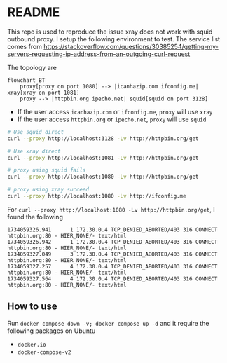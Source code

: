 # README

This repo is used to reproduce the issue xray does not work with squid outbound proxy. I setup the following environment to test. The service list comes from <https://stackoverflow.com/questions/30385254/getting-my-servers-requesting-ip-address-from-an-outgoing-curl-request>

The topology are

```mermaid
flowchart BT
    proxy[proxy on port 1080] --> |icanhazip.com ifconfig.me| xray[xray on port 1081]
    proxy --> |httpbin.org ipecho.net| squid[squid on port 3128]
```

- If the user access `icanhazip.com` or `ifconfig.me`, `proxy` will use `xray`
- If the user access `httpbin.org` or `ipecho.net`, `proxy` will use `squid`

```sh
# Use squid direct
curl --proxy http://localhost:3128 -Lv http://httpbin.org/get

# Use xray direct
curl --proxy http://localhost:1081 -Lv http://httpbin.org/get

# proxy using squid fails
curl --proxy http://localhost:1080 -Lv http://httpbin.org/get

# proxy using xray succeed
curl --proxy http://localhost:1080 -Lv http://ifconfig.me
```

For `curl --proxy http://localhost:1080 -Lv http://httpbin.org/get`, I found the following

```text
1734059326.941      1 172.30.0.4 TCP_DENIED_ABORTED/403 316 CONNECT httpbin.org:80 - HIER_NONE/- text/html
1734059326.942      1 172.30.0.4 TCP_DENIED_ABORTED/403 316 CONNECT httpbin.org:80 - HIER_NONE/- text/html
1734059327.049      3 172.30.0.4 TCP_DENIED_ABORTED/403 316 CONNECT httpbin.org:80 - HIER_NONE/- text/html
1734059327.257      4 172.30.0.4 TCP_DENIED_ABORTED/403 316 CONNECT httpbin.org:80 - HIER_NONE/- text/html
1734059327.564      4 172.30.0.4 TCP_DENIED_ABORTED/403 316 CONNECT httpbin.org:80 - HIER_NONE/- text/html
```

## How to use

Run `docker compose down -v; docker compose up -d` and it require the following packages on Ubuntu

- `docker.io`
- `docker-compose-v2`